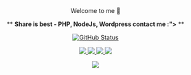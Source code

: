 <div align="center">
Welcome to me 💖

** <strong>Share is best - PHP, NodeJs, Wordpress contact me :"></strong> **

[![GitHub Status](https://github-readme-stats.vercel.app/api?username=mariohandsome&show_icons=true&theme=cobalt&count_private=true)](https://mariohandsome.github.io/)

<a href="https://gist.github.com/mariohandsome" target="_blank">
<img src=https://img.shields.io/badge/Gits-mariohandsome-brightgreen"/>
</a>
<a href="https://www.facebook.com/tranduythiendotnet/" target="_blank">
<img src="https://img.shields.io/badge/FB-tranduythiendotnet-blue"/>
</a>
<a href="https://wwww.tranduythien.net/" target="_blank">
<img src="https://img.shields.io/badge/website-www.tranduythien.net-ff68b4"/>
</a>
<a href="https://codepen.io/mariohandsome" target="_blank">
<img src="https://img.shields.io/badge/Codepen-mariohandsome-lightgrey"/>
</a>

![](https://komarev.com/ghpvc/?username=mariohandsome)
</div>
